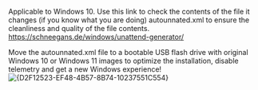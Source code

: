 Applicable to Windows 10.
Use this link to check the contents of the file it changes (if you know what you are doing) autounnated.xml to ensure the cleanliness and quality of the file contents.
https://schneegans.de/windows/unattend-generator/

Move the autounnated.xml file to a bootable USB flash drive with original Windows 10 or Windows 11 images to optimize the installation, disable telemetry and get a new Windows experience!
![{D2F12523-EF48-4B57-8B74-10237551C554}](https://github.com/user-attachments/assets/2ec8ecf6-1af9-4b0f-9846-a9a5269a8e6c)


